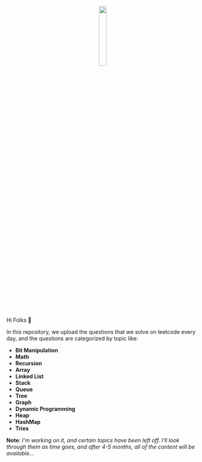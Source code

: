 <p align="center">
  <img width="20%" src="https://user-images.githubusercontent.com/69134468/139599658-8471e6db-f919-4606-899c-88d5b6e5d71a.png"/>
</p>

<br> Hi Folks :wave: <br>

In this repository, we upload the questions that we solve on leetcode every day, and the questions are categorized by topic like:
 - **Bit Manipulation**
 - **Math**
 - **Recursion**
 - **Array**
 - **Linked List**
 - **Stack**
 - **Queue**
 - **Tree**
 - **Graph**
 - **Dynamic Programming**
 - **Heap**
 - **HashMap**
 - **Tries**
 
**Note**: *I'm working on it, and certain topics have been left off. I'll look through them as time goes, and after 4-5 months, all of the content will be available...*
